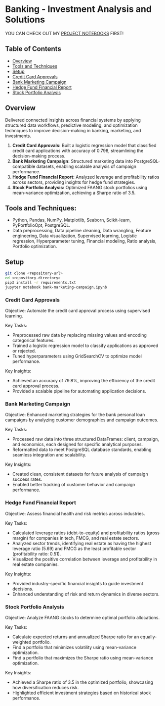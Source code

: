 # Banking - Investment Analysis and Solutions
YOU CAN CHECK OUT MY [PROJECT NOTEBOOKS](https://github.com/khoapham1002/Banking-Investment-Optimization-Framework/tree/main/notebooks) FIRST!

## Table of Contents

- [Overview](#overview)
- [Tools and Techniques](#tools-and-techniques)
- [Setup](#setup)
- [Credit Card Approvals](#credit-card-approvals)
- [Bank Marketing Campaign](#bank-marketing-campaign)
- [Hedge Fund Financial Report](#hedge-fund-financial-report)
- [Stock Portfolio Analysis](#stock-portfolio-analysis)

## Overview

Delivered connected insights across financial systems by applying structured data workflows, predictive modeling, and optimization techniques to improve decision-making in banking, marketing, and investments.

1. **Credit Card Approvals:** Built a logistic regression model that classified credit card applications with accuracy of 0.798, streamlining the decision-making process.
2. **Bank Marketing Campaign:** Structured marketing data into PostgreSQL-compatible datasets, enabling scalable analysis of campaign performance.
3. **Hedge Fund Financial Report:** Analyzed leverage and profitability ratios across sectors, providing insights for hedge fund strategies.
4. **Stock Portfolio Analysis:** Optimized FAANG stock portfolios using mean-variance optimization, achieving a Sharpe ratio of 3.5.

## Tools and Techniques: 

- Python, Pandas, NumPy, Matplotlib, Seaborn, Scikit-learn, PyPortfolioOpt, PostgreSQL.  
- Data preprocessing, Data pipeline cleaning, Data wrangling, Feature engineering, Data visualization, Supervised learning, Logistic regression, Hyperparameter tuning, Financial modeling, Ratio analysis, Portfolio optimization.

## Setup
```bash
git clone <repository-url>
cd <repository-directory>
pip3 install -r requirements.txt
jupyter notebook bank-marketing-campaign.ipynb
```

### Credit Card Approvals

Objective: Automate the credit card approval process using supervised learning.

Key Tasks:
- Preprocessed raw data by replacing missing values and encoding categorical features.
- Trained a logistic regression model to classify applications as approved or rejected.
- Tuned hyperparameters using GridSearchCV to optimize model performance.

Key Insights:
- Achieved an accuracy of 79.8%, improving the efficiency of the credit card approval process.
- Provided a scalable pipeline for automating application decisions.

### Bank Marketing Campaign

Objective: Enhanced marketing strategies for the bank personal loan campaigns by analyzing customer demographics and campaign outcomes.

Key Tasks:
- Processed raw data into three structured DataFrames: client, campaign, and economics, each designed for specific analytical purposes.
- Reformatted data to meet PostgreSQL database standards, enabling seamless integration and scalability.

Key Insights:
- Created clean, consistent datasets for future analysis of campaign success rates.
- Enabled better tracking of customer behavior and campaign performance.

### Hedge Fund Financial Report

Objective: Assess financial health and risk metrics across industries.

Key Tasks:
- Calculated leverage ratios (debt-to-equity) and profitability ratios (gross margin) for companies in tech, FMCG, and real estate sectors.
- Analyzed sector trends, identifying real estate as having the highest leverage ratio (5.69) and FMCG as the least profitable sector (profitability ratio: 0.51).
- Visualized the positive correlation between leverage and profitability in real estate companies.

Key Insights:
- Provided industry-specific financial insights to guide investment decisions.
- Enhanced understanding of risk and return dynamics in diverse sectors.

### Stock Portfolio Analysis
Objective: Analyze FAANG stocks to determine optimal portfolio allocations.

Key Tasks:

- Calculate expected returns and annualized Sharpe ratio for an equally-weighted portfolio.
- Find a portfolio that minimizes volatility using mean-variance optimization.
- Find a portfolio that maximizes the Sharpe ratio using mean-variance optimization.

Key Insights:
- Achieved a Sharpe ratio of 3.5 in the optimized portfolio, showcasing how diversification reduces risk.
- Highlighted efficient investment strategies based on historical stock performance.
